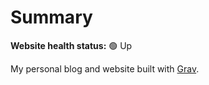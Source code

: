 # Summary

**Website health status:** <!-- URL_STATUS -->🟢 Up<!-- /URL_STATUS -->

My personal blog and website built with [Grav](https://getgrav.org/).
